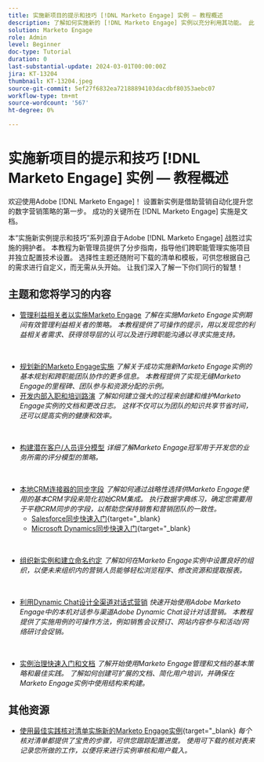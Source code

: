 ```yaml
---
title: 实施新项目的提示和技巧 [!DNL Marketo Engage] 实例 — 教程概述
description: 了解如何实施新的 [!DNL Marketo Engage] 实例以充分利用其功能。 此“实施新Marketo Engage”提示和技巧系列提供了经Adobe验证的最佳实践 [!DNL Marketo Engage] 冠军。 涵盖的主题包括利益相关者管理、实施项目管理、内部培训、构建领导/人员评分模型、设置初始CRM同步等。
solution: Marketo Engage
role: Admin
level: Beginner
doc-type: Tutorial
duration: 0
last-substantial-update: 2024-03-01T00:00:00Z
jira: KT-13204
thumbnail: KT-13204.jpeg
source-git-commit: 5ef27f6832ea72188894103dacdbf80353aebc07
workflow-type: tm+mt
source-wordcount: '567'
ht-degree: 0%

---
```


# 实施新项目的提示和技巧 [!DNL Marketo Engage] 实例 — 教程概述

欢迎使用Adobe [!DNL Marketo Engage]！ 设置新实例是借助营销自动化提升您的数字营销策略的第一步。 成功的关键所在 [!DNL Marketo Engage] 实施是文档。

本“实施新实例提示和技巧”系列源自于Adobe [!DNL Marketo Engage] 战胜过实施的拥护者。 本教程为新管理员提供了分步指南，指导他们跨职能管理实施项目并独立配置技术设置。 选择性主题还随附可下载的清单和模板，可供您根据自己的需求进行自定义，而无需从头开始。 让我们深入了解一下你们同行的智慧！

## 主题和您将学习的内容

* [管理利益相关者以实施Marketo Engage](/help/marketo-tutorial-implementing-new-instance/managing-stakeholder-communications.md)
  *了解在实施Marketo Engage实例期间有效管理利益相关者的策略。 本教程提供了可操作的提示，用以发现您的利益相关者需求、获得领导层的认可以及进行跨职能沟通以寻求实施支持。*
<br>

* [规划新的Marketo Engage实施](/help/marketo-tutorial-implementing-new-instance/planning-for-new-implementation.md)
  *了解关于成功实施新Marketo Engage实例的基本规划和跨职能团队协作的更多信息。 本教程提供了实现无缝Marketo Engage的里程碑、团队参与和资源分配的示例。*
  <br>
* [开发内部入职和培训路演](/help/marketo-tutorial-implementing-new-instance/internal-training-roadshow.md)
  *了解如何建立强大的过程来创建和维护Marketo Engage实例的文档和更改日志。 这样不仅可以为团队的知识共享节省时间，还可以提高实例的健康和效率。*
<br>

* [构建潜在客户/人员评分模型](/help/marketo-tutorial-implementing-new-instance/building-person-scoring-model.md)
  *详细了解Marketo Engage冠军用于开发您的业务所需的评分模型的策略。*
<br>

* [本地CRM连接器的同步字段](/help/marketo-tutorial-implementing-new-instance/syncing-fields-for-crm-integration.md)
  *了解如何通过战略性选择供Marketo Engage使用的基本CRM字段来简化初始CRM集成。 执行数据字典练习，确定您需要用于平稳CRM同步的字段，以帮助您保持销售和营销团队的一致性。*
   * [Salesforce同步快速入门](https://experienceleague.adobe.com/en/docs/marketo-learn/tutorials/lead-and-data-management/salesforce-sync-setup){target="_blank}
   * [Microsoft Dynamics同步快速入门](https://experienceleague.adobe.com/en/docs/marketo-learn/tutorials/lead-and-data-management/microsoft-dynamics-sync-setup){target="_blank}
<br>

* [组织新实例和建立命名约定](/help/marketo-tutorial-implementing-new-instance/organizing-new-instance.md)
  *了解如何在Marketo Engage实例中设置良好的组织，以便未来组织内的营销人员能够轻松浏览程序、修改资源和提取报表。*
<br>

* [利用Dynamic Chat设计全渠道对话式营销](/help/marketo-tutorial-implementing-new-instance/designing-omnichannel-conversational-marketing.md)
  *快速开始使用Adobe Marketo Engage中的本机对话参与渠道Adobe Dynamic Chat设计对话营销。 本教程提供了实施用例的可操作方法，例如销售会议预订、网站内容参与和活动/网络研讨会促销。*
<br>

* [实例治理快速入门和文档](/help/marketo-tutorial-implementing-new-instance/documenting-your-instance.md)
  *了解开始使用Marketo Engage管理和文档的基本策略和最佳实践。 了解如何创建可扩展的文档、简化用户培训，并确保在Marketo Engage实例中使用结构来构建。*

## 其他资源

* [使用最佳实践核对清单实施新的Marketo Engage实例](https://experienceleague.adobe.com/en/docs/marketo/using/getting-started/implementing-a-new-marketo-engage-instance/where-to-start){target="_blank}
  *每个核对清单都提供了宝贵的步骤，可供您跟踪配置进度。 使用可下载的核对表来记录您所做的工作，以便将来进行实例审核和用户载入。*